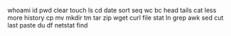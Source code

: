 
whoami
id
pwd
clear
touch
ls
cd
date
sort
seq
wc
bc
head
tails
cat
less
more
history
cp
mv
mkdir
tm
tar
zip
wget
curl
file
stat
ln
grep
awk
sed
cut
last
paste
du
df
netstat
find


